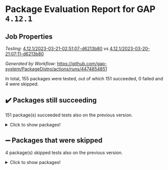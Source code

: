 # Package Evaluation Report for GAP `4.12.1`

## Job Properties

*Testing:* [4.12.1/2023-03-21-02:51:07-d6213b80](https://github.com/gap-system/PackageDistro/blob/data/reports/4.12.1/2023-03-21-02:51:07-d6213b80) vs [4.12.1/2023-03-20-21:07:11-d6213b80](https://github.com/gap-system/PackageDistro/blob/data/reports/4.12.1/2023-03-20-21:07:11-d6213b80)

*Generated by Workflow:* https://github.com/gap-system/PackageDistro/actions/runs/4474854851

In total, 155 packages were tested, out of which 151 succeeded, 0 failed and 4 were skipped.

## :heavy_check_mark: Packages still succeeding

151 package(s) succeeded tests also on the previous version.
<details><summary>Click to show packages!</summary>

- 4ti2interface 2023.02-04 [(success)](https://github.com/gap-system/PackageDistro/actions/runs/4474854851/jobs/7863917467)
- ace 5.6.2 [(success)](https://github.com/gap-system/PackageDistro/actions/runs/4474854851/jobs/7863917572)
- aclib 1.3.2 [(success)](https://github.com/gap-system/PackageDistro/actions/runs/4474854851/jobs/7863917640)
- agt 0.3.1 [(success)](https://github.com/gap-system/PackageDistro/actions/runs/4474854851/jobs/7863917733)
- alnuth 3.2.1 [(success)](https://github.com/gap-system/PackageDistro/actions/runs/4474854851/jobs/7863917818)
- anupq 3.3.0 [(success)](https://github.com/gap-system/PackageDistro/actions/runs/4474854851/jobs/7863917935)
- atlasrep 2.1.6 [(success)](https://github.com/gap-system/PackageDistro/actions/runs/4474854851/jobs/7863918020)
- autodoc 2022.10.20 [(success)](https://github.com/gap-system/PackageDistro/actions/runs/4474854851/jobs/7863918103)
- automata 1.15 [(success)](https://github.com/gap-system/PackageDistro/actions/runs/4474854851/jobs/7863918202)
- automgrp 1.3.2 [(success)](https://github.com/gap-system/PackageDistro/actions/runs/4474854851/jobs/7863918282)
- autpgrp 1.11 [(success)](https://github.com/gap-system/PackageDistro/actions/runs/4474854851/jobs/7863918363)
- cap 2023.03-09 [(success)](https://github.com/gap-system/PackageDistro/actions/runs/4474854851/jobs/7863918449)
- caratinterface 2.3.4 [(success)](https://github.com/gap-system/PackageDistro/actions/runs/4474854851/jobs/7863918518)
- cddinterface 2022.11.01 [(success)](https://github.com/gap-system/PackageDistro/actions/runs/4474854851/jobs/7863918613)
- circle 1.6.6 [(success)](https://github.com/gap-system/PackageDistro/actions/runs/4474854851/jobs/7863918695)
- classicpres 1.22 [(success)](https://github.com/gap-system/PackageDistro/actions/runs/4474854851/jobs/7863918825)
- cohomolo 1.6.11 [(success)](https://github.com/gap-system/PackageDistro/actions/runs/4474854851/jobs/7863918919)
- congruence 1.2.5 [(success)](https://github.com/gap-system/PackageDistro/actions/runs/4474854851/jobs/7863919003)
- corelg 1.56 [(success)](https://github.com/gap-system/PackageDistro/actions/runs/4474854851/jobs/7863919124)
- crime 1.6 [(success)](https://github.com/gap-system/PackageDistro/actions/runs/4474854851/jobs/7863919210)
- crisp 1.4.6 [(success)](https://github.com/gap-system/PackageDistro/actions/runs/4474854851/jobs/7863919294)
- crypting 0.10.4 [(success)](https://github.com/gap-system/PackageDistro/actions/runs/4474854851/jobs/7863919422)
- cryst 4.1.25 [(success)](https://github.com/gap-system/PackageDistro/actions/runs/4474854851/jobs/7863919508)
- crystcat 1.1.10 [(success)](https://github.com/gap-system/PackageDistro/actions/runs/4474854851/jobs/7863919591)
- ctbllib 1.3.5 [(success)](https://github.com/gap-system/PackageDistro/actions/runs/4474854851/jobs/7863919709)
- cubefree 1.19 [(success)](https://github.com/gap-system/PackageDistro/actions/runs/4474854851/jobs/7863919845)
- curlinterface 2.3.1 [(success)](https://github.com/gap-system/PackageDistro/actions/runs/4474854851/jobs/7863919961)
- cvec 2.7.6 [(success)](https://github.com/gap-system/PackageDistro/actions/runs/4474854851/jobs/7863920057)
- datastructures 0.3.0 [(success)](https://github.com/gap-system/PackageDistro/actions/runs/4474854851/jobs/7863920144)
- deepthought 1.0.6 [(success)](https://github.com/gap-system/PackageDistro/actions/runs/4474854851/jobs/7863920234)
- design 1.8 [(success)](https://github.com/gap-system/PackageDistro/actions/runs/4474854851/jobs/7863920318)
- difsets 2.3.1 [(success)](https://github.com/gap-system/PackageDistro/actions/runs/4474854851/jobs/7863920421)
- digraphs 1.6.1 [(success)](https://github.com/gap-system/PackageDistro/actions/runs/4474854851/jobs/7863920505)
- edim 1.3.6 [(success)](https://github.com/gap-system/PackageDistro/actions/runs/4474854851/jobs/7863920578)
- example 4.3.4 [(success)](https://github.com/gap-system/PackageDistro/actions/runs/4474854851/jobs/7863920664)
- examplesforhomalg 2023.02-04 [(success)](https://github.com/gap-system/PackageDistro/actions/runs/4474854851/jobs/7863920745)
- factint 1.6.3 [(success)](https://github.com/gap-system/PackageDistro/actions/runs/4474854851/jobs/7863920831)
- ferret 1.0.9 [(success)](https://github.com/gap-system/PackageDistro/actions/runs/4474854851/jobs/7863920901)
- fga 1.4.0 [(success)](https://github.com/gap-system/PackageDistro/actions/runs/4474854851/jobs/7863920999)
- fining 1.5.5 [(success)](https://github.com/gap-system/PackageDistro/actions/runs/4474854851/jobs/7863921102)
- float 1.0.3 [(success)](https://github.com/gap-system/PackageDistro/actions/runs/4474854851/jobs/7863921191)
- format 1.4.3 [(success)](https://github.com/gap-system/PackageDistro/actions/runs/4474854851/jobs/7863921277)
- forms 1.2.9 [(success)](https://github.com/gap-system/PackageDistro/actions/runs/4474854851/jobs/7863921369)
- fplsa 1.2.6 [(success)](https://github.com/gap-system/PackageDistro/actions/runs/4474854851/jobs/7863921479)
- fr 2.4.12 [(success)](https://github.com/gap-system/PackageDistro/actions/runs/4474854851/jobs/7863921578)
- francy 1.2.5 [(success)](https://github.com/gap-system/PackageDistro/actions/runs/4474854851/jobs/7863921670)
- fwtree 1.3 [(success)](https://github.com/gap-system/PackageDistro/actions/runs/4474854851/jobs/7863921761)
- gapdoc 1.6.6 [(success)](https://github.com/gap-system/PackageDistro/actions/runs/4474854851/jobs/7863921837)
- gauss 2023.02-04 [(success)](https://github.com/gap-system/PackageDistro/actions/runs/4474854851/jobs/7863921922)
- gaussforhomalg 2023.02-04 [(success)](https://github.com/gap-system/PackageDistro/actions/runs/4474854851/jobs/7863921991)
- gbnp 1.0.5 [(success)](https://github.com/gap-system/PackageDistro/actions/runs/4474854851/jobs/7863922052)
- generalizedmorphismsforcap 2023.02-01 [(success)](https://github.com/gap-system/PackageDistro/actions/runs/4474854851/jobs/7863922148)
- genss 1.6.8 [(success)](https://github.com/gap-system/PackageDistro/actions/runs/4474854851/jobs/7863922204)
- gradedmodules 2023.02-04 [(success)](https://github.com/gap-system/PackageDistro/actions/runs/4474854851/jobs/7863922275)
- gradedringforhomalg 2023.02-04 [(success)](https://github.com/gap-system/PackageDistro/actions/runs/4474854851/jobs/7863922361)
- grape 4.9.0 [(success)](https://github.com/gap-system/PackageDistro/actions/runs/4474854851/jobs/7863922444)
- groupoids 1.73 [(success)](https://github.com/gap-system/PackageDistro/actions/runs/4474854851/jobs/7863922553)
- grpconst 2.6.4 [(success)](https://github.com/gap-system/PackageDistro/actions/runs/4474854851/jobs/7863922639)
- guarana 0.96.3 [(success)](https://github.com/gap-system/PackageDistro/actions/runs/4474854851/jobs/7863922709)
- guava 3.18 [(success)](https://github.com/gap-system/PackageDistro/actions/runs/4474854851/jobs/7863922793)
- hap 1.54 [(success)](https://github.com/gap-system/PackageDistro/actions/runs/4474854851/jobs/7863922876)
- hapcryst 0.1.15 [(success)](https://github.com/gap-system/PackageDistro/actions/runs/4474854851/jobs/7863922943)
- hecke 1.5.3 [(success)](https://github.com/gap-system/PackageDistro/actions/runs/4474854851/jobs/7863923012)
- help 3.5 [(success)](https://github.com/gap-system/PackageDistro/actions/runs/4474854851/jobs/7863923096)
- homalg 2023.02-05 [(success)](https://github.com/gap-system/PackageDistro/actions/runs/4474854851/jobs/7863923173)
- homalgtocas 2023.02-04 [(success)](https://github.com/gap-system/PackageDistro/actions/runs/4474854851/jobs/7863923241)
- idrel 2.45 [(success)](https://github.com/gap-system/PackageDistro/actions/runs/4474854851/jobs/7863923346)
- images 1.3.1 [(success)](https://github.com/gap-system/PackageDistro/actions/runs/4474854851/jobs/7863923425)
- intpic 0.3.0 [(success)](https://github.com/gap-system/PackageDistro/actions/runs/4474854851/jobs/7863923525)
- io 4.8.1 [(success)](https://github.com/gap-system/PackageDistro/actions/runs/4474854851/jobs/7863923615)
- io_forhomalg 2023.02-04 [(success)](https://github.com/gap-system/PackageDistro/actions/runs/4474854851/jobs/7863923699)
- irredsol 1.4.4 [(success)](https://github.com/gap-system/PackageDistro/actions/runs/4474854851/jobs/7863923786)
- json 2.1.1 [(success)](https://github.com/gap-system/PackageDistro/actions/runs/4474854851/jobs/7863923867)
- jupyterkernel 1.5.0 [(success)](https://github.com/gap-system/PackageDistro/actions/runs/4474854851/jobs/7863923968)
- jupyterviz 1.5.6 [(success)](https://github.com/gap-system/PackageDistro/actions/runs/4474854851/jobs/7863924069)
- kan 1.35 [(success)](https://github.com/gap-system/PackageDistro/actions/runs/4474854851/jobs/7863924139)
- kbmag 1.5.11 [(success)](https://github.com/gap-system/PackageDistro/actions/runs/4474854851/jobs/7863924224)
- laguna 3.9.6 [(success)](https://github.com/gap-system/PackageDistro/actions/runs/4474854851/jobs/7863924352)
- liealgdb 2.2.1 [(success)](https://github.com/gap-system/PackageDistro/actions/runs/4474854851/jobs/7863924468)
- liepring 2.8 [(success)](https://github.com/gap-system/PackageDistro/actions/runs/4474854851/jobs/7863924565)
- liering 2.4.2 [(success)](https://github.com/gap-system/PackageDistro/actions/runs/4474854851/jobs/7863924657)
- linearalgebraforcap 2023.03-05 [(success)](https://github.com/gap-system/PackageDistro/actions/runs/4474854851/jobs/7863924730)
- localizeringforhomalg 2023.02-04 [(success)](https://github.com/gap-system/PackageDistro/actions/runs/4474854851/jobs/7863924847)
- loops 3.4.3 [(success)](https://github.com/gap-system/PackageDistro/actions/runs/4474854851/jobs/7863924996)
- lpres 1.0.3 [(success)](https://github.com/gap-system/PackageDistro/actions/runs/4474854851/jobs/7863925102)
- majoranaalgebras 1.5.1 [(success)](https://github.com/gap-system/PackageDistro/actions/runs/4474854851/jobs/7863925225)
- mapclass 1.4.6 [(success)](https://github.com/gap-system/PackageDistro/actions/runs/4474854851/jobs/7863925328)
- matgrp 0.70 [(success)](https://github.com/gap-system/PackageDistro/actions/runs/4474854851/jobs/7863925448)
- matricesforhomalg 2023.02-04 [(success)](https://github.com/gap-system/PackageDistro/actions/runs/4474854851/jobs/7863925556)
- modisom 2.5.4 [(success)](https://github.com/gap-system/PackageDistro/actions/runs/4474854851/jobs/7863925665)
- modulepresentationsforcap 2023.02-03 [(success)](https://github.com/gap-system/PackageDistro/actions/runs/4474854851/jobs/7863925746)
- modules 2023.02-04 [(success)](https://github.com/gap-system/PackageDistro/actions/runs/4474854851/jobs/7863925831)
- monoidalcategories 2023.02-05 [(success)](https://github.com/gap-system/PackageDistro/actions/runs/4474854851/jobs/7863925981)
- nconvex 2022.09-01 [(success)](https://github.com/gap-system/PackageDistro/actions/runs/4474854851/jobs/7863926077)
- nilmat 1.4.2 [(success)](https://github.com/gap-system/PackageDistro/actions/runs/4474854851/jobs/7863926193)
- nock 1.5 [(success)](https://github.com/gap-system/PackageDistro/actions/runs/4474854851/jobs/7863926286)
- normalizinterface 1.3.5 [(success)](https://github.com/gap-system/PackageDistro/actions/runs/4474854851/jobs/7863926343)
- nq 2.5.9 [(success)](https://github.com/gap-system/PackageDistro/actions/runs/4474854851/jobs/7863926422)
- numericalsgps 1.3.1 [(success)](https://github.com/gap-system/PackageDistro/actions/runs/4474854851/jobs/7863926499)
- openmath 11.5.3 [(success)](https://github.com/gap-system/PackageDistro/actions/runs/4474854851/jobs/7863926590)
- orb 4.9.0 [(success)](https://github.com/gap-system/PackageDistro/actions/runs/4474854851/jobs/7863926668)
- packagemanager 1.4.0 [(success)](https://github.com/gap-system/PackageDistro/actions/runs/4474854851/jobs/7863926754)
- patternclass 2.4.3 [(success)](https://github.com/gap-system/PackageDistro/actions/runs/4474854851/jobs/7863926855)
- permut 2.0.4 [(success)](https://github.com/gap-system/PackageDistro/actions/runs/4474854851/jobs/7863926972)
- polenta 1.3.10 [(success)](https://github.com/gap-system/PackageDistro/actions/runs/4474854851/jobs/7863927065)
- polymaking 0.8.6 [(success)](https://github.com/gap-system/PackageDistro/actions/runs/4474854851/jobs/7863927157)
- primgrp 3.4.4 [(success)](https://github.com/gap-system/PackageDistro/actions/runs/4474854851/jobs/7863927281)
- profiling 2.5.2 [(success)](https://github.com/gap-system/PackageDistro/actions/runs/4474854851/jobs/7863927394)
- qpa 1.34 [(success)](https://github.com/gap-system/PackageDistro/actions/runs/4474854851/jobs/7863927499)
- quagroup 1.8.3 [(success)](https://github.com/gap-system/PackageDistro/actions/runs/4474854851/jobs/7863927593)
- radiroot 2.9 [(success)](https://github.com/gap-system/PackageDistro/actions/runs/4474854851/jobs/7863927689)
- rcwa 4.7.1 [(success)](https://github.com/gap-system/PackageDistro/actions/runs/4474854851/jobs/7863927791)
- rds 1.8 [(success)](https://github.com/gap-system/PackageDistro/actions/runs/4474854851/jobs/7863927903)
- recog 1.4.2 [(success)](https://github.com/gap-system/PackageDistro/actions/runs/4474854851/jobs/7863928002)
- repndecomp 1.3.0 [(success)](https://github.com/gap-system/PackageDistro/actions/runs/4474854851/jobs/7863928080)
- repsn 3.1.0 [(success)](https://github.com/gap-system/PackageDistro/actions/runs/4474854851/jobs/7863928152)
- resclasses 4.7.3 [(success)](https://github.com/gap-system/PackageDistro/actions/runs/4474854851/jobs/7863928241)
- ringsforhomalg 2023.02-05 [(success)](https://github.com/gap-system/PackageDistro/actions/runs/4474854851/jobs/7863928314)
- sco 2023.02-04 [(success)](https://github.com/gap-system/PackageDistro/actions/runs/4474854851/jobs/7863928403)
- scscp 2.4.1 [(success)](https://github.com/gap-system/PackageDistro/actions/runs/4474854851/jobs/7863928485)
- semigroups 5.2.1 [(success)](https://github.com/gap-system/PackageDistro/actions/runs/4474854851/jobs/7863928561)
- sglppow 2.3 [(success)](https://github.com/gap-system/PackageDistro/actions/runs/4474854851/jobs/7863928649)
- sgpviz 0.999.5 [(success)](https://github.com/gap-system/PackageDistro/actions/runs/4474854851/jobs/7863928732)
- simpcomp 2.1.14 [(success)](https://github.com/gap-system/PackageDistro/actions/runs/4474854851/jobs/7863928805)
- singular 2023.02.09 [(success)](https://github.com/gap-system/PackageDistro/actions/runs/4474854851/jobs/7863928877)
- sl2reps 1.1 [(success)](https://github.com/gap-system/PackageDistro/actions/runs/4474854851/jobs/7863928944)
- sla 1.5.3 [(success)](https://github.com/gap-system/PackageDistro/actions/runs/4474854851/jobs/7863929042)
- smallgrp 1.5.2 [(success)](https://github.com/gap-system/PackageDistro/actions/runs/4474854851/jobs/7863929123)
- smallsemi 0.6.13 [(success)](https://github.com/gap-system/PackageDistro/actions/runs/4474854851/jobs/7863929220)
- sonata 2.9.6 [(success)](https://github.com/gap-system/PackageDistro/actions/runs/4474854851/jobs/7863929297)
- sophus 1.27 [(success)](https://github.com/gap-system/PackageDistro/actions/runs/4474854851/jobs/7863929369)
- spinsym 1.5.2 [(success)](https://github.com/gap-system/PackageDistro/actions/runs/4474854851/jobs/7863929468)
- standardff 0.9.4 [(success)](https://github.com/gap-system/PackageDistro/actions/runs/4474854851/jobs/7863929555)
- symbcompcc 1.3.2 [(success)](https://github.com/gap-system/PackageDistro/actions/runs/4474854851/jobs/7863929639)
- thelma 1.3 [(success)](https://github.com/gap-system/PackageDistro/actions/runs/4474854851/jobs/7863929725)
- tomlib 1.2.9 [(success)](https://github.com/gap-system/PackageDistro/actions/runs/4474854851/jobs/7863929798)
- toolsforhomalg 2023.02-06 [(success)](https://github.com/gap-system/PackageDistro/actions/runs/4474854851/jobs/7863929856)
- toric 1.9.5 [(success)](https://github.com/gap-system/PackageDistro/actions/runs/4474854851/jobs/7863929941)
- toricvarieties 2022.07.13 [(success)](https://github.com/gap-system/PackageDistro/actions/runs/4474854851/jobs/7863930018)
- transgrp 3.6.3 [(success)](https://github.com/gap-system/PackageDistro/actions/runs/4474854851/jobs/7863930118)
- ugaly 4.0.3 [(success)](https://github.com/gap-system/PackageDistro/actions/runs/4474854851/jobs/7863930225)
- unipot 1.5 [(success)](https://github.com/gap-system/PackageDistro/actions/runs/4474854851/jobs/7863930326)
- unitlib 4.2.0 [(success)](https://github.com/gap-system/PackageDistro/actions/runs/4474854851/jobs/7863930394)
- utils 0.82 [(success)](https://github.com/gap-system/PackageDistro/actions/runs/4474854851/jobs/7863930477)
- uuid 0.7 [(success)](https://github.com/gap-system/PackageDistro/actions/runs/4474854851/jobs/7863930579)
- walrus 0.9991 [(success)](https://github.com/gap-system/PackageDistro/actions/runs/4474854851/jobs/7863930688)
- wedderga 4.10.3 [(success)](https://github.com/gap-system/PackageDistro/actions/runs/4474854851/jobs/7863930806)
- xmod 2.91 [(success)](https://github.com/gap-system/PackageDistro/actions/runs/4474854851/jobs/7863930890)
- xmodalg 1.23 [(success)](https://github.com/gap-system/PackageDistro/actions/runs/4474854851/jobs/7863930978)
- yangbaxter 0.10.3 [(success)](https://github.com/gap-system/PackageDistro/actions/runs/4474854851/jobs/7863931075)
- zeromqinterface 0.14 [(success)](https://github.com/gap-system/PackageDistro/actions/runs/4474854851/jobs/7863931165)
</details>

## :heavy_minus_sign: Packages that were skipped

4 package(s) skipped tests also on the previous version.
<details><summary>Click to show packages!</summary>

- browse 1.8.21 [(skipped)](https://github.com/gap-system/PackageDistro/actions/runs/4474854851/jobs/7863712943)
- itc 1.5.1 [(skipped)](https://github.com/gap-system/PackageDistro/actions/runs/4474854851/jobs/7863712943)
- polycyclic 2.16 [(skipped)](https://github.com/gap-system/PackageDistro/actions/runs/4474854851/jobs/7863712943)
- xgap 4.31 [(skipped)](https://github.com/gap-system/PackageDistro/actions/runs/4474854851/jobs/7863712943)
</details>

